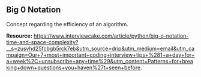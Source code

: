 ## Big 0 Notation

Concept regarding the efficiency of an algorithm.



**Resource:** https://www.interviewcake.com/article/python/big-o-notation-time-and-space-complexity?__s=zusvhd25fcbgb5rck7eb&utm_source=drip&utm_medium=email&utm_campaign=Our+7+most+important+coding+interview+tips+%281+a+day+for+a+week%2C+unsubscribe+any+time%29&utm_content=Patterns+for+breaking+down+questions+you+haven%27t+seen+before.